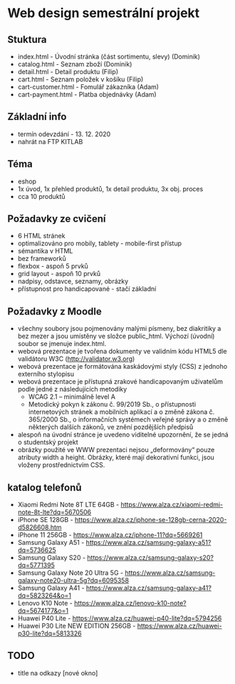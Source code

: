 # Web design semestrální projekt
## Stuktura
- index.html - Úvodní stránka (část sortimentu, slevy) (Dominik)
- catalog.html - Seznam zboží (Dominik)
- detail.html - Detail produktu (Filip)
- cart.html - Seznam položek v košíku (Filip)
- cart-customer.html - Fomulář zákazníka (Adam)
- cart-payment.html - Platba objednávky (Adam)

## Základní info
- termín odevzdání - 13. 12. 2020
- nahrát na FTP KITLAB
## Téma
- eshop
- 1x úvod, 1x přehled produktů, 1x detail produktu, 3x obj. proces
- cca 10 produktů
## Požadavky ze cvičení
- 6 HTML stránek
- optimalizováno pro mobily, tablety - mobile-first přístup
- sémantika v HTML
- bez frameworků
- flexbox - aspoň 5 prvků
- grid layout - aspoň 10 prvků
- nadpisy, odstavce, seznamy, obrázky
- přístupnost pro handicapované - stačí základní
## Požadavky z Moodle
- všechny soubory jsou pojmenovány malými písmeny, bez diakritiky a bez mezer a jsou umístěny ve složce public_html. Výchozí (úvodní) soubor se jmenuje index.html.
- webová prezentace je tvořena dokumenty ve validním kódu HTML5 dle validátoru W3C (http://validator.w3.org)
- webová prezentace je formátována kaskádovými styly (CSS) z jednoho externího stylopisu
- webová prezentace je přístupná zrakové handicapovaným uživatelům podle jedné z následujících metodiky
    - WCAG 2.1 – minimálně level A
    - Metodický pokyn k zákonu č. 99/2019 Sb., o přístupnosti internetových stránek a mobilních aplikací a o změně zákona č. 365/2000 Sb., o informačních systémech veřejné správy a o změně některých dalších zákonů, ve znění pozdějších předpisů
- alespoň na úvodní stránce je uvedeno viditelné upozornění, že se jedná o studentský projekt
- obrázky použité ve WWW prezentaci nejsou „deformovány“ pouze atributy width a height. Obrázky, které mají dekorativní funkci, jsou vloženy prostřednictvím CSS.
## katalog telefonů
- Xiaomi Redmi Note 8T LTE 64GB - https://www.alza.cz/xiaomi-redmi-note-8t-lte?dq=5670506
- iPhone SE 128GB - https://www.alza.cz/iphone-se-128gb-cerna-2020-d5826608.htm
- iPhone 11 256GB - https://www.alza.cz/iphone-11?dq=5669261
- Samsung Galaxy A51 - https://www.alza.cz/samsung-galaxy-a51?dq=5736625
- Samsung Galaxy S20 - https://www.alza.cz/samsung-galaxy-s20?dq=5771395
- Samsung Galaxy Note 20 Ultra 5G - https://www.alza.cz/samsung-galaxy-note20-ultra-5g?dq=6095358
- Samsung Galaxy A41 - https://www.alza.cz/samsung-galaxy-a41?dq=5823264&o=1
- Lenovo K10 Note - https://www.alza.cz/lenovo-k10-note?dq=5674177&o=1
- Huawei P40 Lite - https://www.alza.cz/huawei-p40-lite?dq=5794256
- Huawei P30 Lite NEW EDITION 256GB - https://www.alza.cz/huawei-p30-lite?dq=5813326

## TODO
- title na odkazy [nové okno]

